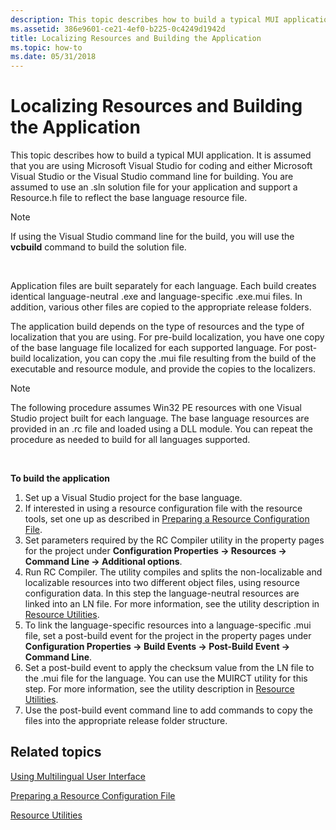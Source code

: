 ```yaml
---
description: This topic describes how to build a typical MUI application.
ms.assetid: 386e9601-ce21-4ef0-b225-0c4249d1942d
title: Localizing Resources and Building the Application
ms.topic: how-to
ms.date: 05/31/2018
---
```


# Localizing Resources and Building the Application

This topic describes how to build a typical MUI application. It is assumed that you are using Microsoft Visual Studio for coding and either Microsoft Visual Studio or the Visual Studio command line for building. You are assumed to use an .sln solution file for your application and support a Resource.h file to reflect the base language resource file.

> [!Note]  
> If using the Visual Studio command line for the build, you will use the **vcbuild** command to build the solution file.

 

Application files are built separately for each language. Each build creates identical language-neutral .exe and language-specific .exe.mui files. In addition, various other files are copied to the appropriate release folders.

The application build depends on the type of resources and the type of localization that you are using. For pre-build localization, you have one copy of the base language file localized for each supported language. For post-build localization, you can copy the .mui file resulting from the build of the executable and resource module, and provide the copies to the localizers.

> [!Note]  
> The following procedure assumes Win32 PE resources with one Visual Studio project built for each language. The base language resources are provided in an .rc file and loaded using a DLL module. You can repeat the procedure as needed to build for all languages supported.

 

**To build the application**

1.  Set up a Visual Studio project for the base language.
2.  If interested in using a resource configuration file with the resource tools, set one up as described in [Preparing a Resource Configuration File](preparing-a-resource-configuration-file.md).
3.  Set parameters required by the RC Compiler utility in the property pages for the project under **Configuration Properties → Resources → Command Line → Additional options**.
4.  Run RC Compiler. The utility compiles and splits the non-localizable and localizable resources into two different object files, using resource configuration data. In this step the language-neutral resources are linked into an LN file. For more information, see the utility description in [Resource Utilities](resource-utilities.md).
5.  To link the language-specific resources into a language-specific .mui file, set a post-build event for the project in the property pages under **Configuration Properties → Build Events → Post-Build Event → Command Line**.
6.  Set a post-build event to apply the checksum value from the LN file to the .mui file for the language. You can use the MUIRCT utility for this step. For more information, see the utility description in [Resource Utilities](resource-utilities.md).
7.  Use the post-build event command line to add commands to copy the files into the appropriate release folder structure.

## Related topics

<dl> <dt>

[Using Multilingual User Interface](using-multilingual-user-interface.md)
</dt> <dt>

[Preparing a Resource Configuration File](preparing-a-resource-configuration-file.md)
</dt> <dt>

[Resource Utilities](resource-utilities.md)
</dt> </dl>

 

 



